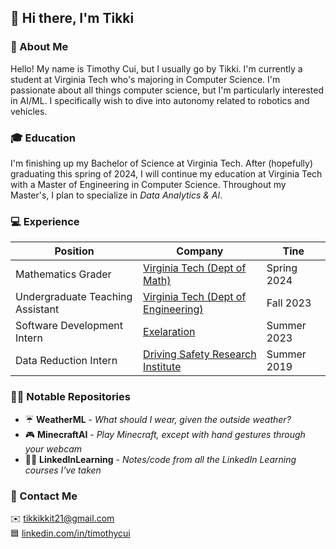 ## 👋 Hi there, I'm Tikki

### 📗 About Me
Hello! My name is Timothy Cui, but I usually go by Tikki. I'm currently a
student at Virginia Tech who's majoring in Computer Science. I'm passionate
about all things computer science, but I'm particularly interested in AI/ML. I
specifically wish to dive into autonomy related to robotics and vehicles.

### 🎓 Education
I'm finishing up my Bachelor of Science at Virginia Tech. After (hopefully)
graduating this spring of 2024, I will continue my education at Virginia Tech
with a Master of Engineering in Computer Science. Throughout my Master's, I plan
to specialize in *Data Analytics & AI*.

### 💻 Experience
| Position | Company | Tine
|-|-|-|
|Mathematics Grader|[Virginia Tech (Dept of Math)](https://math.vt.edu/)|Spring 2024
|Undergraduate Teaching Assistant|[Virginia Tech (Dept of Engineering)](https://eng.vt.edu/)|Fall 2023
|Software Development Intern|[Exelaration](https://exelaration.com/)|Summer 2023
|Data Reduction Intern|[Driving Safety Research Institute](https://dsri.uiowa.edu/)|Summer 2019

### 👨‍💻 Notable Repositories
- ☔ **WeatherML** - *What should I wear, given the outside weather?*
- 🎮 **MinecraftAI** - *Play Minecraft, except with hand gestures through your webcam*
- 👨‍🏫 **LinkedInLearning** - *Notes/code from all the LinkedIn Learning courses I've taken*

### 💬 Contact Me
✉️ tikkikkit21@gmail.com<br>
🟦 [linkedin.com/in/timothycui](https://www.linkedin.com/in/timothycui/)

<!--
**tikkikkit21/tikkikkit21** is a ✨ _special_ ✨ repository because its `README.md` (this file) appears on your GitHub profile.

Here are some ideas to get you started:

- 🔭 I’m currently working on ...
- 🌱 I’m currently learning ...
- 👯 I’m looking to collaborate on ...
- 🤔 I’m looking for help with ...
- 💬 Ask me about ...
- 📫 How to reach me: ...
- 😄 Pronouns: ...
- ⚡ Fun fact: ...
-->
